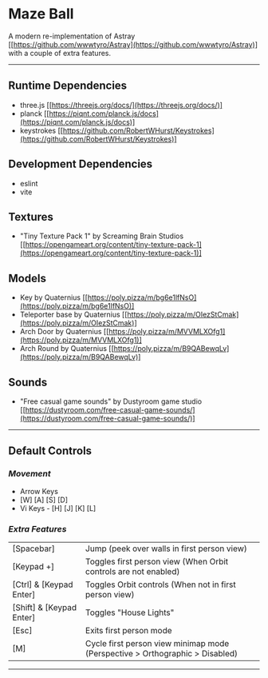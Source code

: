 # Maze Ball

A modern re-implementation of Astray [[https://github.com/wwwtyro/Astray](https://github.com/wwwtyro/Astray)] with a couple of extra features.

---

## Runtime Dependencies
- three.js [[https://threejs.org/docs/](https://threejs.org/docs/)]
- planck [[https://piqnt.com/planck.js/docs](https://piqnt.com/planck.js/docs)]
- keystrokes [[https://github.com/RobertWHurst/Keystrokes](https://github.com/RobertWHurst/Keystrokes)]

## Development Dependencies
- eslint
- vite

## Textures
- "Tiny Texture Pack 1" by Screaming Brain Studios [[https://opengameart.org/content/tiny-texture-pack-1](https://opengameart.org/content/tiny-texture-pack-1)]

## Models
- Key by Quaternius [[https://poly.pizza/m/bg6e1lfNsO](https://poly.pizza/m/bg6e1lfNsO)]
- Teleporter base by Quaternius  [[https://poly.pizza/m/OIezStCmak](https://poly.pizza/m/OIezStCmak)]
- Arch Door by Quaternius  [[https://poly.pizza/m/MVVMLXOfg1](https://poly.pizza/m/MVVMLXOfg1)]
- Arch Round by Quaternius  [[https://poly.pizza/m/B9QABewqLv](https://poly.pizza/m/B9QABewqLv)]

## Sounds
- "Free casual game sounds" by Dustyroom game studio [[https://dustyroom.com/free-casual-game-sounds/](https://dustyroom.com/free-casual-game-sounds/)]

---

## Default Controls

### _Movement_
- Arrow Keys
- [W] [A] [S] [D]
- Vi Keys - [H] [J] [K] [L]

### _Extra Features_
| | |
|-|--|
| [Spacebar] | Jump (peek over walls in first person view) |
| [Keypad +] | Toggles first person view (When Orbit controls are not enabled) |
| [Ctrl] & [Keypad Enter] | Toggles Orbit controls (When not in first person view) |
| [Shift] & [Keypad Enter] | Toggles "House Lights" |
| [Esc] | Exits first person mode |
| [M] | Cycle first person view minimap mode (Perspective > Orthographic > Disabled) |

---
